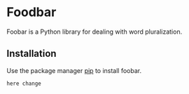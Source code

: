 # Foodbar

Foobar is a Python library for dealing with word pluralization.

## Installation

Use the package manager [pip](https://pip.pypa.io/en/stable/) to install foobar.

```basht labore et do
here change
